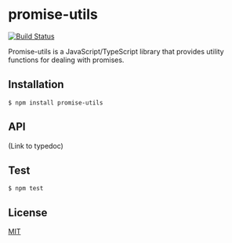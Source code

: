promise-utils
=============

[![Build Status](https://circleci.com/gh/blend/promise-utils.svg?style=shield)](https://circleci.com/gh/blend/promise-utils)

Promise-utils is a JavaScript/TypeScript library that provides utility
functions for dealing with promises.

## Installation

```
$ npm install promise-utils
```

## API

(Link to typedoc)

## Test

```
$ npm test
```

## License

[MIT](LICENSE)
